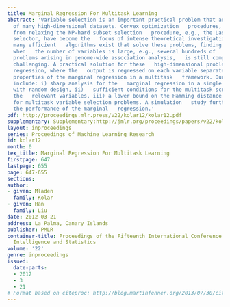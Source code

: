 ```yaml
---
title: Marginal Regression For Multitask Learning
abstract: 'Variable selection is an important practical problem that arises in   analysis
  of many high-dimensional datasets. Convex optimization   procedures, that arise
  from relaxing the NP-hard subset selection   procedure, e.g., the Lasso or Dantzig
  selector, have become the   focus of intense theoretical investigations. Although
  many efficient   algorithms exist that solve these problems, finding a solution
  when   the number of variables is large, e.g., several hundreds of   thousands in
  problems arising in genome-wide association analysis,   is still computationally
  challenging. A practical solution for these   high-dimensional problems is the marginal
  regression, where the   output is regressed on each variable separately. We investigate   theoretical
  properties of the marginal regression in a multitask   framework. Our contribution
  include: i) sharp analysis for the   marginal regression in a single task setting
  with random design, ii)   sufficient conditions for the multitask screening to select
  the   relevant variables, iii) a lower bound on the Hamming distance   convergence
  for multitask variable selection problems. A simulation   study further demonstrates
  the performance of the marginal   regression.'
pdf: http://proceedings.mlr.press/v22/kolar12/kolar12.pdf
supplementary: Supplementary:http://jmlr.org/proceedings/papers/v22/kolar12/kolar12Supple.pdf
layout: inproceedings
series: Proceedings of Machine Learning Research
id: kolar12
month: 0
tex_title: Marginal Regression For Multitask Learning
firstpage: 647
lastpage: 655
page: 647-655
sections: 
author:
- given: Mladen
  family: Kolar
- given: Han
  family: Liu
date: 2012-03-21
address: La Palma, Canary Islands
publisher: PMLR
container-title: Proceedings of the Fifteenth International Conference on Artificial
  Intelligence and Statistics
volume: '22'
genre: inproceedings
issued:
  date-parts:
  - 2012
  - 3
  - 21
# Format based on citeproc: http://blog.martinfenner.org/2013/07/30/citeproc-yaml-for-bibliographies/
---
```

